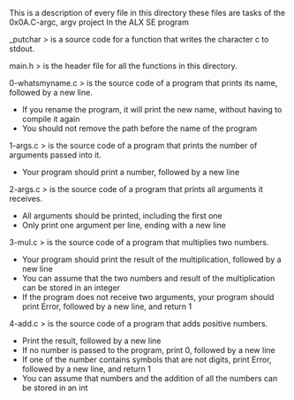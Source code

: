 This is a description of every file in this directory
these files are tasks of the 0x0A.C-argc, argv project
In the ALX SE program

_putchar > is a source code for a function that writes the character c to stdout.

main.h > is the header file for all the functions in this directory.

0-whatsmyname.c > is the source code of a program that prints its name, followed by a new line.
- If you rename the program, it will print the new name, without having to compile it again
- You should not remove the path before the name of the program

1-args.c > is the source code of a program that prints the number of arguments passed into it.
- Your program should print a number, followed by a new line

2-args.c > is the source code of a program that prints all arguments it receives.
- All arguments should be printed, including the first one
- Only print one argument per line, ending with a new line

3-mul.c > is the source code of a program that multiplies two numbers.
- Your program should print the result of the multiplication, followed by a new line
- You can assume that the two numbers and result of the multiplication can be stored in an integer
- If the program does not receive two arguments, your program should print Error, followed by a new line, and return 1

4-add.c > is the source code of a program that adds positive numbers.
- Print the result, followed by a new line
- If no number is passed to the program, print 0, followed by a new line
- If one of the number contains symbols that are not digits, print Error, followed by a new line, and return 1
- You can assume that numbers and the addition of all the numbers can be stored in an int
